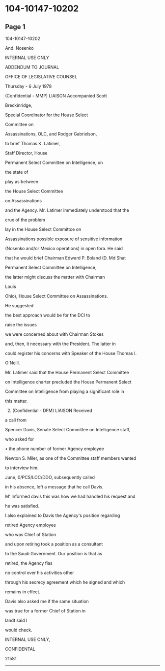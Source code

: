 # 104-10147-10202

## Page 1

104-10147-10202

And. Nosenko

INTERNAL USE ONLY

ADDENDUM TO JOURNAL

OFFICE OF LEGISLATIVE COUNSEL

Thursday - 6 July 1978

(Confidential - MMP) LIAISON Accompanied Scott

Breckinridge,

Special Coordinator for the House Select

Committee on

Assassinations, OLC, and Rodger Gabrielson,

to brief Thomas K. Latimer,

Staff Director, House

Permanent Select Committee on Intelligence, on

the state of

play as between

the House Select Committee

on Assassinations

and the Agency. Mr. Latimer immediately understood that the

crux of the problem

lay in the House Select Committce on

Assassinations possible exposure of sensitive information

(Nosenko and/or Mexico operations) in open fora. He said

that he would brief Chairman Edward P. Boland (D. Md Shat

Permanent Select Committee on Intelligence,

the latter might discuss the matter with Chairman

Louis

Ohio), House Select Committee on Assassinations.

He suggested

the best approach would be for the DCI to

raise the issues

we were concerned about with Chairman Stokes

and, then, it necessary with the President. The latter in

could register his concerns with Speaker of the House Thomas I.

O'Neill.

Mr. Latimer said that the House Permanent Select Committee

on Intelligence charter precluded the House Permanent Select

Committee on Intelligence from playing a significant role in

this matter.

2. (Confidential - DFM) LIAISON Received

a call from

Spencer Davis, Senate Select Committee on Intelligence staff,

who asked for

• the phone number of former Agency employee

Newton S. Miler, as one of the Committee staff members wanted

to intervicw him.

June, 0/PCS/LOC/DDO, subsequently called

in his absence, left a message that he call Davis.

M' Informed davis this was how we had handled his request and

he was satisfied.

I also explained to Davis the Agency's position regarding

retired Agency employee

who was Chief of Station

and upon retiring took a position as a consultant

to the Saudi Government. Our position is that as

retired, the Agency fias

no control over his activities other

through his secrecy agreement which he signed and which

remains in effect.

Davis also asked me if the same situation

was true for a former Chief of Station in

landt said I

would check.

INTERNAL USE ONLY,

CONFIDENTAL

21581

---

